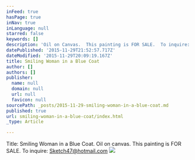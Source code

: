 ```yaml
---
inFeed: true
hasPage: true
inNav: true
inLanguage: null
starred: false
keywords: []
description: 'Oil on Canvas.  This painting is FOR SALE.  To inquire:  Sketch47@hotmail.com'
datePublished: '2015-11-29T21:52:57.717Z'
dateModified: '2015-11-29T20:09:19.167Z'
title: Smiling Woman in a Blue Coat
author: []
authors: []
publisher:
  name: null
  domain: null
  url: null
  favicon: null
sourcePath: _posts/2015-11-29-smiling-woman-in-a-blue-coat.md
published: true
url: smiling-woman-in-a-blue-coat/index.html
_type: Article

---
```

Title:  Smiling Woman in a Blue Coat.  Oil on canvas.  This painting is FOR SALE.  To inquire:  Sketch47@hotmail.com
![](https://the-grid-user-content.s3-us-west-2.amazonaws.com/c0c9519f-462d-44f8-a544-1b1e23d82590.jpg)